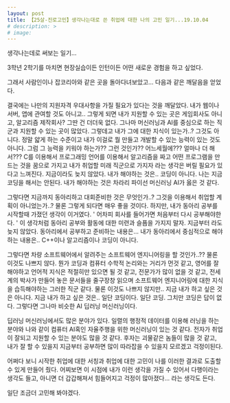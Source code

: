 ```yaml
---
layout: post
title: 【25살-진로고민】생각나는대로 쓴 취업에 대한 나의 고민 일기...19.10.04
# description: >
# image: 
---
```

 
생각나는데로 써보는 일기...



3학년 2학기를 마치면 현장실습이든 인턴이든 어떤 새로운 경험을 하고 싶었다. 

그래서 사람인이나 잡코리아와 같은 곳을 돌아다녀보았고... 다음과 같은 깨달음을 얻었다. 





결국에는 나만의 지원자격 우대사항을 가질 필요가 있다는 것을 깨달았다. 내가 웹이나 서버, 앱에 관여할 것도 아니고.. 그렇게 되면 내가 지원할 수 있는 곳은 게임회사도 아니고, 알고리즘 제작회사? 그딴 건 더더욱 없다. 그나마 머신러닝과 AI를 중심으로 하는 직군과 지원할 수 있는 곳이 많았다. 그렇데고 내가 그에 대한 지식이 있는가..? 그것도 아니다. 정말 얇게 하는 수준이고 내가 이걸로 뭘 만들고 개발할 수 있는 능력이 있는 것도 아니다. 그럼 그 능력을 키워야 하는가?? 그런 것인가?? 어느세월에??? 얼마나 더 해서??? C를 이용해서 프로그래밍 언어를 이용해서 알고리즘을 짜고 어떤 프로그램을 만드는 것을 꿈으로 가지고 내가 취업할 미래 직군으로 가지자 라는 생각은 버릴 필요가 있다고 느껴진다. 지금이라도 늦지 않았다. 내가 해야하는 것은.. 코딩이 아니다. 나는 지금 코딩을 해서는 안된다. 내가 해야하는 것은 차라리 파이선 머신러닝 AI가 옳은 것 같다.

그렇다면 지금까지 동아리하고 대회준비한 것은 무엇인가..? 그것을 이용해서 취업할 계획이 아니었는가..? 물론 그렇게 되다면 매우 좋을 것이다. 하지만, 내가 동아리 공부를 시작할때 가졌던 생각이 이거였다. ' 어차피 회사를 들어가면 처음부터 다시 공부해야한다. ' 이 생각처럼 동아리 공부와 활동에 대한 미련과 슬픔을 가지지 말자. 지금부터 라도 늦지 않았다. 동아리에서 공부하고 준비하는 내용은... 내가 동아리에서 중심적으로 해야하는 내용은.. C++이나 알고리즘이나 코딩이 아니다. 

그렇다면 차량 소프트웨어에서 알려주는 소프트웨어 엔지니어링을 할 것인가..?? 물론 이것도 나쁘지 않다. 뭔가 코딩과 컴퓨터 수학적 논리와는 거리가 먼것 같고, 영어를 잘해야하고 언어적 지식은 적절히만 있으면 될 것 같고, 전문가가 많이 없을 것 같고, 전세계의 박사가 만들어 놓은 문서들을 줄구장창 읽으며 소프트웨어 엔지니어링에 대한 지식을 습득해야하는 그러한 직군 같다. 물론 이것도 나쁘지 않지만.. 지금 내가 하고 싶은 것은 아니다. 지금 내가 하고 싶은 것은.. 일단 코딩이다. 일단 코딩. 그치만 코딩은 답이 없다. 그렇다면 그나마 비슷한 AI 딥러닝 머신러닝이다. 

딥러닝 머신러닝에서도 많은 분야가 있다. 일렬의 행정적 데이터를 이용해 러닝을 하는 분야와 나와 같이 컴퓨터 AI혹인 자율주행을 위한 머신러닝이 있는 것 같다. 전자가 취업이 잘되고 지원할 수 있는 분야도 많을 것 같다. 후자는 괴물같은 놈들이 많을 것 같고, 내가 잘 할 수 있을지 지금부터 공부하면 많이 따라잡을 수 있을지 모르겠고 걱정이된다. 

어쩌다 보니 시작한 취업에 대한 서칭과 취업에 대한 고민이 나를 이러한 결과로 도출할 수 있게 만들어 줬다. 어찌보면 이 시점에 내가 이런 생각을 가질 수 있어서 다행이라는 생각도 들고, 아니면 더 갑갑해져서 힘들어지고 걱정이 많아졌다... 라는 생각도 든다. 



일단 조금더 고민해 봐야겠다. 